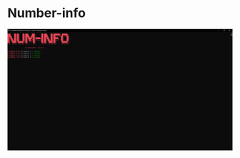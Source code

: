 # Number-info
<p align="center"><img src="https://raw.githubusercontent.com/Filza2/Number-info/main/Number-info.PNG" alt="Number-info"></p>
